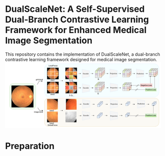 # DualScaleNet: A Self-Supervised Dual-Branch Contrastive Learning Framework for Enhanced Medical Image Segmentation
This repository contains the implementation of DualScaleNet, a dual-branch contrastive learning framework designed for medical image segmentation. 
![123](https://github.com/meco66666/DualScaleNet/blob/main/12.png?raw=true)
# Preparation
